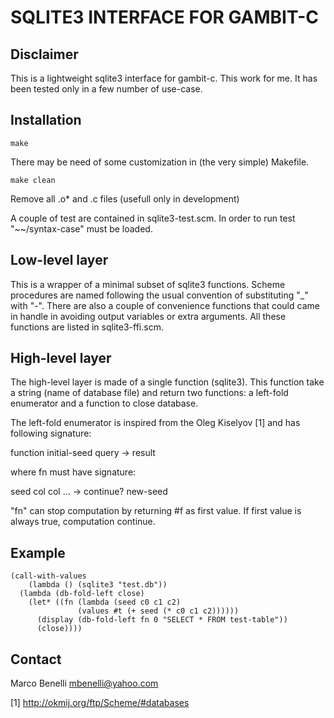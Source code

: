 SQLITE3 INTERFACE FOR GAMBIT-C
==============================

Disclaimer
----------

This is a lightweight sqlite3 interface for gambit-c.
This work for me. It has been tested only in a few number of use-case.

Installation
------------

    make

There may be need of some customization in (the very simple) Makefile.

    make clean

Remove all .o* and .c files (usefull only in development)

A couple of test are contained in sqlite3-test.scm.
In order to run test "~~/syntax-case" must be loaded.

Low-level layer
---------------

This is a wrapper of a minimal subset of sqlite3 functions.
Scheme procedures are named following the usual convention of substituting "_"
with "-".
There are also a couple of convenience functions that could came in handle
in avoiding output variables or extra arguments.
All these functions are listed in sqlite3-ffi.scm.

High-level layer
----------------

The high-level layer is made of a single function (sqlite3).
This function take a string (name of database file) and return two functions:
a left-fold enumerator and a function to close database.

The left-fold enumerator is inspired from the Oleg Kiselyov [1] and has
following signature:

function initial-seed query -> result

where fn must have signature:

seed col col ... -> continue? new-seed

"fn" can stop computation by returning #f as first value.
If first value is always true, computation continue.

Example
-------

    (call-with-values
        (lambda () (sqlite3 "test.db"))
      (lambda (db-fold-left close)
        (let* ((fn (lambda (seed c0 c1 c2)
                   (values #t (+ seed (* c0 c1 c2))))))
          (display (db-fold-left fn 0 "SELECT * FROM test-table"))
          (close))))

Contact
-------

Marco Benelli <mbenelli@yahoo.com>


[1] http://okmij.org/ftp/Scheme/#databases
